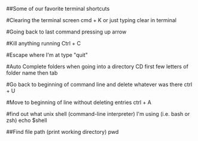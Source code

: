 ##Some of our favorite terminal shortcuts

#Clearing the terminal screen
cmd + K or just typing clear in terminal


#Going back to last command
pressing up arrow

#Kill anything running
Ctrl + C

#Escape where I'm at
type "quit"

#Auto Complete folders when going into a directory
CD first few letters of folder name then tab

#Go back to beginning of command line and delete whatever was there
ctrl + U

#Move to beginning of line without deleting entries
ctrl + A

#find out what unix shell (command-line interpreter) I'm using (i.e. bash or zsh)
echo $shell

##Find file path (print working directory)
pwd
